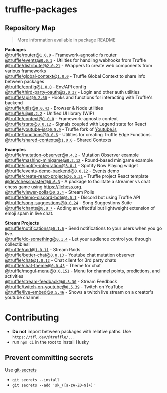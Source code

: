 # truffle-packages

## Repository Map

> More information available in package README

<!-- START PACKAGES -->

**Packages**  
[@truffle/router@`1.0.0`](./router) - Framework-agnostic fs router  
[@truffle/events@`0.0.1`](./events) - Utilities for handling webhooks from Truffle  
[@truffle/distribute@`2.0.21`](./distribute) - Wrappers to create web components from various frameworks  
[@truffle/global-context@`1.0.0`](./global-context) - Truffle Global Context to share info between packages  
[@truffle/config@`1.0.0`](./config) - Env/API config  
[@truffle/third-party-oauth@`2.0.37`](./third-party-oauth) - Login and other auth utilities  
[@truffle/api@`0.2.60`](./api) - Hooks and functions for interacting with Truffle's backend  
[@truffle/utils@`0.0.43`](./utils) - Browser & Node utilities  
[@truffle/ui@`0.2.2`](./ui) - Unified UI library (WIP)  
[@truffle/context@`1.0.0`](./context) - Framework-agnostic context  
[@truffle/state@`0.0.12`](./state) - Signals coupled with Legend state for React  
[@truffle/youtube-js@`0.5.9`](./youtube-js) - Truffle fork of [Youtube.js](https://github.com/LuanRT/YouTube.js)  
[@truffle/functions@`0.0.6`](./functions) - Utilities for creating Truffle Edge Functions.  
[@truffle/shared-contexts@`1.0.0`](./shared-contexts) - Shared Contexts

**Examples**  
[@truffle/mutation-observer@`0.4.2`](./examples/mutation-observer) - Mutation Observer example  
[@truffle/mashing-minigame@`0.2.12`](./examples/mashing-minigame) - Round-based minigame example  
[@truffle/spotify-integration@`3.0.1`](./examples/spotify-integration) - Spotify Now Playing widget  
[@truffle/events-demo-backend@`0.0.12`](./examples/events-demo-backend) - [Events](../../events) demo  
[@truffle/create-react-project@`0.5.31`](./examples/create-react-project) - Truffle project React template  
[@dev/chessmaster@`0.6.3`](./examples/chessmaster) - A package to facilitate a streamer vs chat chess game using https://lichess.org.  
[@truffle/viewer-polls@`0.2.4`](./examples/viewer-polls) - Stream Polls  
[@truffle/demo-discord-bot@`0.0.1`](./examples/discord-bot-demo) - Discord bot using Truffle API  
[@truffle/song-suggestions@`0.0.24`](./examples/song-suggestions) - Song Suggestions Suite  
[@truffle/chants@`0.0.7`](./examples/chants) - Adding an effectful but lightweight extension of emoji spam in live chat.

**Stream Projects**  
[@truffle/notifications@`0.1.6`](./stream-projects/notifications) - Send notifications to your users when you go live.  
[@truffle/do-something@`0.1.4`](./stream-projects/do-something) - Let your audience control you through collectibles!  
[@truffle/raid@`1.0.11`](./stream-projects/raid) - Stream Raids  
[@truffle/better-chat@`0.0.13`](./stream-projects/better-chat) - Youtube chat mutation observer  
[@truffle/chat@`1.0.12`](./stream-projects/chat) - Chat client for 3rd party chats  
[@truffle/chat-theme@`0.0.45`](./stream-projects/chat-theme) - Theme for chat  
[@truffle/mogul-menu@`3.0.151`](./stream-projects/mogul-menu) - Menu for channel points, predictions, and activities  
[@truffle/stream-feedback@`0.5.30`](./stream-projects/stream-feedback) - Stream Feedback  
[@truffle/twitch-on-youtube@`0.5.39`](./stream-projects/twitch-on-youtube) - Twitch on YouTube  
[@truffle/live-embed@`0.5.46`](./stream-projects/live-embed) - Shows a twitch live stream on a creator's youtube channel.

<!-- END PACKAGES -->

# Contributing

- **Do not** import between packages with relative paths. Use
  `https://tfl.dev/@truffle/...`
- run `npm ci` in the root to install Husky

## Prevent committing secrets

Use [git-secrets](https://github.com/awslabs/git-secrets#installing-git-secrets)

- `git secrets --install`
- `git secrets --add 'sk_([a-zA-Z0-9]+)'`
